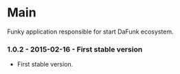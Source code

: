 # Main

Funky application responsible for start DaFunk ecosystem.

### 1.0.2 - 2015-02-16 - First stable version

- First stable version.
